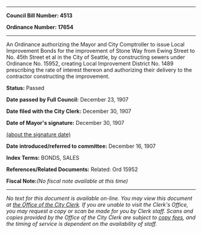 

********

**Council Bill Number: 4513**
   
**Ordinance Number: 17654**
********

 An Ordinance authorizing the Mayor and City Comptroller to issue Local Improvement Bonds for the improvement of Stone Way from Ewing Street to No. 45th Street et al in the City of Seattle, by constructing sewers under Ordinance No. 15952, creating Local Improvement District No. 1489 prescribing the rate of interest thereon and authorizing their delivery to the contractor constructing the improvement.

**Status:** Passed
   
**Date passed by Full Council:** December 23, 1907
   
**Date filed with the City Clerk:** December 30, 1907
   
**Date of Mayor's signature:** December 30, 1907
   
[(about the signature date)](/~public/approvaldate.htm)
   
   
   
**Date introduced/referred to committee:** December 16, 1907
   
   
**Index Terms:** BONDS, SALES

**References/Related Documents:** Related: Ord 15952

**Fiscal Note:**_(No fiscal note available at this time)_
********

_No text for this document is available on-line. You may view this document at [the Office of the City Clerk](http://www.seattle.gov/leg/clerk/contactUs.htm). If you are unable to visit the Clerk's Office, you may request a copy or scan be made for you by Clerk staff. Scans and copies provided by the Office of the City Clerk are subject to [copy fees](http://clerk.seattle.gov/~public/clerkfees.htm), and the timing of service is dependent on the availability of staff._

